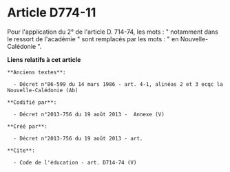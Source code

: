 # Article D774-11

Pour l'application du 2° de l'article D. 714-74, les mots : " notamment dans le ressort de l'académie " sont remplacés par
les mots : " en Nouvelle-Calédonie ".

**Liens relatifs à cet article**

	**Anciens textes**:

	  - Décret n°86-599 du 14 mars 1986 - art. 4-1, alinéas 2 et 3 ecqc la Nouvelle-Calédonie (Ab)

	**Codifié par**:

	  - Décret n°2013-756 du 19 août 2013 -  Annexe (V)

	**Créé par**:

	  - Décret n°2013-756 du 19 août 2013 - art.

	**Cite**:

	  - Code de l'éducation - art. D714-74 (V)
